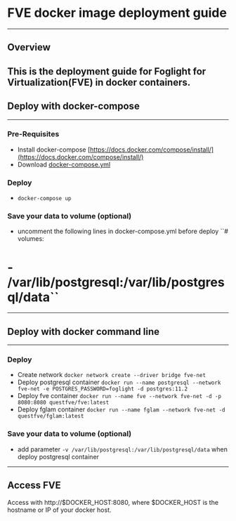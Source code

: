 # FVE docker image deployment guide
---
## Overview
This is the deployment guide for Foglight for Virtualization(FVE) in docker containers. 
---
## Deploy with docker-compose
---
### Pre-Requisites
* Install docker-compose [https://docs.docker.com/compose/install/](https://docs.docker.com/compose/install/)
* Download [docker-compose.yml](https://github.com/Foglight/dockerimage/tree/master/FVE/docker-compose/docker-compose.yml)
### Deploy
* ``docker-compose up``
### Save your data to volume (optional)
* uncomment the following lines in docker-compose.yml before deploy
``#    volumes:
#      - /var/lib/postgresql:/var/lib/postgresql/data``
---
## Deploy with docker command line
---
### Deploy
* Create network
``docker network create --driver bridge fve-net``
* Deploy postgresql container
``docker run --name postgresql --network fve-net -e POSTGRES_PASSWORD=foglight -d postgres:11.2``
* Deploy fve container
``docker run --name fve --network fve-net -d -p 8080:8080 questfve/fve:latest``
* Deploy fglam container
``docker run --name fglam --network fve-net -d questfve/fglam:latest``
### Save your data to volume (optional)
* add parameter ``-v /var/lib/postgresql:/var/lib/postgresql/data`` when deploy postgresql container
---
## Access FVE
Access with http://$DOCKER_HOST:8080, where $DOCKER_HOST is the hostname or IP of your docker host.
